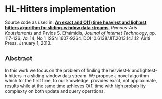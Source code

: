 # HL-Hitters implementation

Source code as used in:
[**An exact and O(1) time heaviest and lightest hitters algorithm for sliding-window data streams**][1], 
*Remous-Aris Koutsiamanis* and Pavlos S. Efraimidis,
_Journal of Internet Technology_, pp. 117-126, Vol 14, No 1, ISSN 1607-9264, [DOI 10.6138/JIT.2013.14.1.12][2], Airiti Press, January 1, 2013.

## Abstract

In this work we focus on the problem of finding the heaviest-k and lightest-k hitters in a sliding window data stream. 
We propose a novel algorithm which for the first time, to our knowledge, provides exact, not approximate, results while at the same time achieves O(1) time with high probability complexity on both update and query operations.  

[1]: http://www.ariskou.com/files/papers/JIT13%20-%20A%20Heaviest%20Hitters%20Limiting%20Mechanism%20with%20O%281%29%20Time%20Complexity%20for%20Sliding-Window%20Data%20Streams.pdf
[2]: http://doi.org/10.6138/JIT.2013.14.1.12
